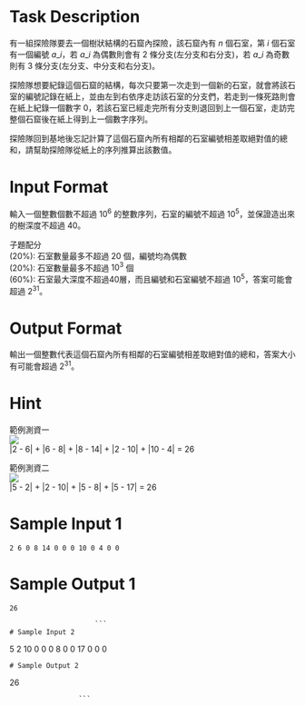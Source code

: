 # Task Description
有一組探險隊要去一個樹狀結構的石窟內探險，該石窟內有 $n$ 個石室，第 $i$ 個石室有一個編號 $a\_i$，若 $a\_i$ 為偶數則會有 $2$ 條分支(左分支和右分支)，若 $a\_i$ 為奇數則有 $3$ 條分支(左分支、中分支和右分支)。  

探險隊想要紀錄這個石窟的結構，每次只要第一次走到一個新的石室，就會將該石室的編號記錄在紙上，並由左到右依序走訪該石室的分支們，若走到一條死路則會在紙上紀錄一個數字 $0$，若該石室已經走完所有分支則退回到上一個石室，走訪完整個石窟後在紙上得到上一個數字序列。

探險隊回到基地後忘記計算了這個石窟內所有相鄰的石室編號相差取絕對值的總和，請幫助探險隊從紙上的序列推算出該數值。
# Input Format
輸入一個整數個數不超過 $10^6$ 的整數序列，石室的編號不超過 $10^5$，並保證造出來的樹深度不超過 $40$。  

子題配分  
(20%): 石室數量最多不超過 $20$ 個，編號均為偶數  
(20%): 石室數量最多不超過 $10^3$ 個  
(60%): 石室最大深度不超過40層，而且編號和石室編號不超過 $10^5$，答案可能會超過 $2^{31}$。
# Output Format
輸出一個整數代表這個石窟內所有相鄰的石室編號相差取絕對值的總和，答案大小有可能會超過 $2^{31}$。
# Hint
範例測資一  
![](./ShowImage_id_2500)  
|2 - 6| + |6 - 8| + |8 - 14| + |2 - 10| + |10 - 4| = 26  

範例測資二  
![](./ShowImage_id_2501)  
|5 - 2| + |2 - 10| + |5 - 8| + |5 - 17| = 26
# Sample Input 1
```
2 6 0 8 14 0 0 0 10 0 4 0 0
```
# Sample Output 1
```
26

                     ```
# Sample Input 2
```
5 2 10 0 0 0 8 0 0 17 0 0 0
```
# Sample Output 2
```
26

                     ```

